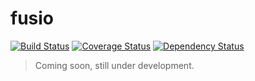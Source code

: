 fusio
=====
[![Build Status](https://travis-ci.org/martijnhaex/fusio.svg)](https://travis-ci.org/martijnhaex/fusio)
[![Coverage Status](https://img.shields.io/coveralls/martijnhaex/fusio.svg)](https://coveralls.io/r/martijnhaex/fusio)
[![Dependency Status](https://www.versioneye.com/user/projects/54743a7b7d73fe1b4e0000f7/badge.svg?style=flat)](https://www.versioneye.com/user/projects/54743a7b7d73fe1b4e0000f7)

>Coming soon, still under development.
